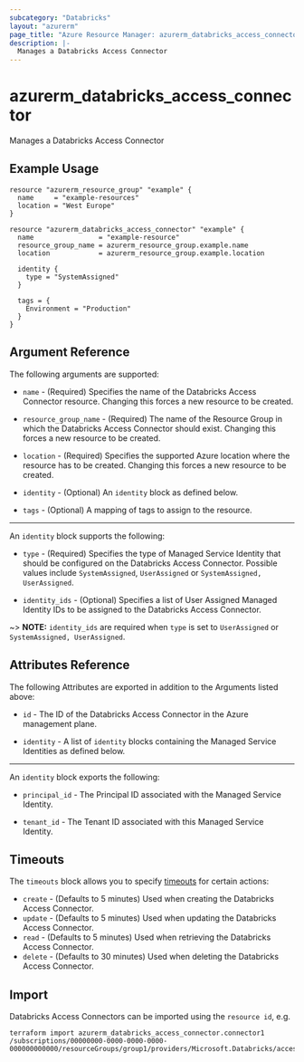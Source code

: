 ```yaml
---
subcategory: "Databricks"
layout: "azurerm"
page_title: "Azure Resource Manager: azurerm_databricks_access_connector"
description: |-
  Manages a Databricks Access Connector
---
```


# azurerm_databricks_access_connector

Manages a Databricks Access Connector

## Example Usage

```hcl
resource "azurerm_resource_group" "example" {
  name     = "example-resources"
  location = "West Europe"
}

resource "azurerm_databricks_access_connector" "example" {
  name                = "example-resource"
  resource_group_name = azurerm_resource_group.example.name
  location            = azurerm_resource_group.example.location

  identity {
    type = "SystemAssigned"
  }

  tags = {
    Environment = "Production"
  }
}
```

## Argument Reference

The following arguments are supported:

* `name` - (Required) Specifies the name of the Databricks Access Connector resource. Changing this forces a new resource to be created.

* `resource_group_name` - (Required) The name of the Resource Group in which the Databricks Access Connector should exist. Changing this forces a new resource to be created.

* `location` - (Required) Specifies the supported Azure location where the resource has to be created. Changing this forces a new resource to be created.

* `identity` - (Optional) An `identity` block as defined below.

* `tags` - (Optional) A mapping of tags to assign to the resource.

---

An `identity` block supports the following:

* `type` - (Required) Specifies the type of Managed Service Identity that should be configured on the Databricks Access Connector. Possible values include `SystemAssigned`, `UserAssigned` or `SystemAssigned, UserAssigned`.

* `identity_ids` - (Optional) Specifies a list of User Assigned Managed Identity IDs to be assigned to the Databricks Access Connector.

~> **NOTE:** `identity_ids` are required when `type` is set to `UserAssigned` or `SystemAssigned, UserAssigned`.

## Attributes Reference

The following Attributes are exported in addition to the Arguments listed above:

* `id` - The ID of the Databricks Access Connector in the Azure management plane.

* `identity` - A list of `identity` blocks containing the Managed Service Identities as defined below.

---

An `identity` block exports the following:

* `principal_id` - The Principal ID associated with the Managed Service Identity.

* `tenant_id` - The Tenant ID associated with this Managed Service Identity.

## Timeouts

The `timeouts` block allows you to specify [timeouts](https://www.terraform.io/language/resources/syntax#operation-timeouts) for certain actions:

* `create` - (Defaults to 5 minutes) Used when creating the Databricks Access Connector.
* `update` - (Defaults to 5 minutes) Used when updating the Databricks Access Connector.
* `read` - (Defaults to 5 minutes) Used when retrieving the Databricks Access Connector.
* `delete` - (Defaults to 30 minutes) Used when deleting the Databricks Access Connector.

## Import

Databricks Access Connectors can be imported using the `resource id`, e.g.

```shell
terraform import azurerm_databricks_access_connector.connector1 /subscriptions/00000000-0000-0000-0000-000000000000/resourceGroups/group1/providers/Microsoft.Databricks/accessConnectors/connector1
```
